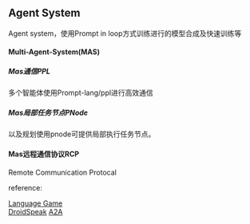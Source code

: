 ## Agent System

Agent system，使用Prompt in loop方式训练进行的模型合成及快速训练等

#### Multi-Agent-System(MAS)

##### Mas通信PPL 

多个智能体使用Prompt-lang/ppl进行高效通信

##### Mas局部任务节点PNode

以及规划使用pnode可提供局部执行任务节点。


#### Mas远程通信协议RCP

Remote Communication Protocal


reference:

[Language Game](https://arxiv.org/pdf/2411.16905)  
[DroidSpeak](https://arxiv.org/abs/2411.02820)
[A2A](https://www.a2aprotocol.net/)
